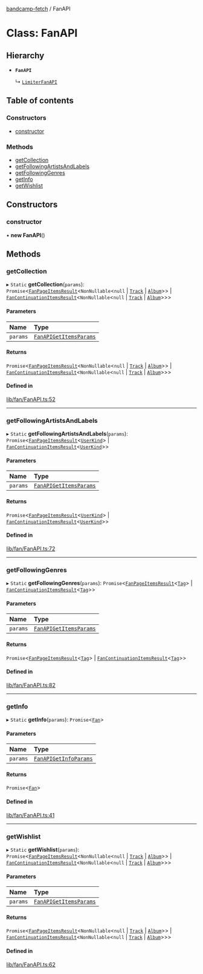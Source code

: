 [bandcamp-fetch](../README.md) / FanAPI

# Class: FanAPI

## Hierarchy

- **`FanAPI`**

  ↳ [`LimiterFanAPI`](LimiterFanAPI.md)

## Table of contents

### Constructors

- [constructor](FanAPI.md#constructor)

### Methods

- [getCollection](FanAPI.md#getcollection)
- [getFollowingArtistsAndLabels](FanAPI.md#getfollowingartistsandlabels)
- [getFollowingGenres](FanAPI.md#getfollowinggenres)
- [getInfo](FanAPI.md#getinfo)
- [getWishlist](FanAPI.md#getwishlist)

## Constructors

### constructor

• **new FanAPI**()

## Methods

### getCollection

▸ `Static` **getCollection**(`params`): `Promise`<[`FanPageItemsResult`](../interfaces/FanPageItemsResult.md)<`NonNullable`<``null`` \| [`Track`](../interfaces/Track.md) \| [`Album`](../interfaces/Album.md)\>\> \| [`FanContinuationItemsResult`](../interfaces/FanContinuationItemsResult.md)<`NonNullable`<``null`` \| [`Track`](../interfaces/Track.md) \| [`Album`](../interfaces/Album.md)\>\>\>

#### Parameters

| Name | Type |
| :------ | :------ |
| `params` | [`FanAPIGetItemsParams`](../interfaces/FanAPIGetItemsParams.md) |

#### Returns

`Promise`<[`FanPageItemsResult`](../interfaces/FanPageItemsResult.md)<`NonNullable`<``null`` \| [`Track`](../interfaces/Track.md) \| [`Album`](../interfaces/Album.md)\>\> \| [`FanContinuationItemsResult`](../interfaces/FanContinuationItemsResult.md)<`NonNullable`<``null`` \| [`Track`](../interfaces/Track.md) \| [`Album`](../interfaces/Album.md)\>\>\>

#### Defined in

[lib/fan/FanAPI.ts:52](https://github.com/patrickkfkan/bandcamp-fetch/blob/eace49c/src/lib/fan/FanAPI.ts#L52)

___

### getFollowingArtistsAndLabels

▸ `Static` **getFollowingArtistsAndLabels**(`params`): `Promise`<[`FanPageItemsResult`](../interfaces/FanPageItemsResult.md)<[`UserKind`](../interfaces/UserKind.md)\> \| [`FanContinuationItemsResult`](../interfaces/FanContinuationItemsResult.md)<[`UserKind`](../interfaces/UserKind.md)\>\>

#### Parameters

| Name | Type |
| :------ | :------ |
| `params` | [`FanAPIGetItemsParams`](../interfaces/FanAPIGetItemsParams.md) |

#### Returns

`Promise`<[`FanPageItemsResult`](../interfaces/FanPageItemsResult.md)<[`UserKind`](../interfaces/UserKind.md)\> \| [`FanContinuationItemsResult`](../interfaces/FanContinuationItemsResult.md)<[`UserKind`](../interfaces/UserKind.md)\>\>

#### Defined in

[lib/fan/FanAPI.ts:72](https://github.com/patrickkfkan/bandcamp-fetch/blob/eace49c/src/lib/fan/FanAPI.ts#L72)

___

### getFollowingGenres

▸ `Static` **getFollowingGenres**(`params`): `Promise`<[`FanPageItemsResult`](../interfaces/FanPageItemsResult.md)<[`Tag`](../interfaces/Tag.md)\> \| [`FanContinuationItemsResult`](../interfaces/FanContinuationItemsResult.md)<[`Tag`](../interfaces/Tag.md)\>\>

#### Parameters

| Name | Type |
| :------ | :------ |
| `params` | [`FanAPIGetItemsParams`](../interfaces/FanAPIGetItemsParams.md) |

#### Returns

`Promise`<[`FanPageItemsResult`](../interfaces/FanPageItemsResult.md)<[`Tag`](../interfaces/Tag.md)\> \| [`FanContinuationItemsResult`](../interfaces/FanContinuationItemsResult.md)<[`Tag`](../interfaces/Tag.md)\>\>

#### Defined in

[lib/fan/FanAPI.ts:82](https://github.com/patrickkfkan/bandcamp-fetch/blob/eace49c/src/lib/fan/FanAPI.ts#L82)

___

### getInfo

▸ `Static` **getInfo**(`params`): `Promise`<[`Fan`](../interfaces/Fan.md)\>

#### Parameters

| Name | Type |
| :------ | :------ |
| `params` | [`FanAPIGetInfoParams`](../interfaces/FanAPIGetInfoParams.md) |

#### Returns

`Promise`<[`Fan`](../interfaces/Fan.md)\>

#### Defined in

[lib/fan/FanAPI.ts:41](https://github.com/patrickkfkan/bandcamp-fetch/blob/eace49c/src/lib/fan/FanAPI.ts#L41)

___

### getWishlist

▸ `Static` **getWishlist**(`params`): `Promise`<[`FanPageItemsResult`](../interfaces/FanPageItemsResult.md)<`NonNullable`<``null`` \| [`Track`](../interfaces/Track.md) \| [`Album`](../interfaces/Album.md)\>\> \| [`FanContinuationItemsResult`](../interfaces/FanContinuationItemsResult.md)<`NonNullable`<``null`` \| [`Track`](../interfaces/Track.md) \| [`Album`](../interfaces/Album.md)\>\>\>

#### Parameters

| Name | Type |
| :------ | :------ |
| `params` | [`FanAPIGetItemsParams`](../interfaces/FanAPIGetItemsParams.md) |

#### Returns

`Promise`<[`FanPageItemsResult`](../interfaces/FanPageItemsResult.md)<`NonNullable`<``null`` \| [`Track`](../interfaces/Track.md) \| [`Album`](../interfaces/Album.md)\>\> \| [`FanContinuationItemsResult`](../interfaces/FanContinuationItemsResult.md)<`NonNullable`<``null`` \| [`Track`](../interfaces/Track.md) \| [`Album`](../interfaces/Album.md)\>\>\>

#### Defined in

[lib/fan/FanAPI.ts:62](https://github.com/patrickkfkan/bandcamp-fetch/blob/eace49c/src/lib/fan/FanAPI.ts#L62)
